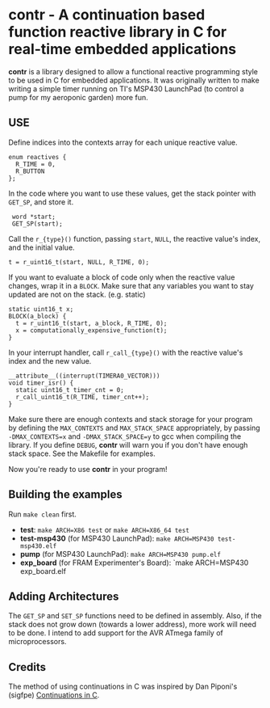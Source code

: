 contr - A continuation based function reactive library in C for real-time embedded applications
==============================================================================================

__contr__ is a library designed to allow a functional reactive programming style to be used in C for embedded applications. It was originally written to make writing a simple timer running on TI's MSP430 LaunchPad (to control a pump for my aeroponic garden) more fun.

USE
---

Define indices into the contexts array for each unique reactive value.

    enum reactives {
      R_TIME = 0,
      R_BUTTON
    };

In the code where you want to use these values, get the stack pointer with `GET_SP`, and store it.

     word *start;
     GET_SP(start);

Call the `r_{type}()` function, passing `start`, `NULL`, the reactive value's index, and the initial value.

    t = r_uint16_t(start, NULL, R_TIME, 0);

If you want to evaluate a block of code only when the reactive value changes, wrap it in a `BLOCK`.  Make sure that any variables you want to stay updated are not on the stack. (e.g. static)

    static uint16_t x;
    BLOCK(a_block) {
      t = r_uint16_t(start, a_block, R_TIME, 0);
      x = computationally_expensive_function(t);
    }

In your interrupt handler, call `r_call_{type}()` with the reactive value's index and the new value.


    __attribute__((interrupt(TIMERA0_VECTOR)))
    void timer_isr() {
      static uint16_t timer_cnt = 0;
      r_call_uint16_t(R_TIME, timer_cnt++);
    }

Make sure there are enough contexts and stack storage for your program by defining the `MAX_CONTEXTS` and `MAX_STACK_SPACE` appropriately, by passing `-DMAX_CONTEXTS=x` and `-DMAX_STACK_SPACE=y` to gcc when compiling the library.  If you define `DEBUG`, __contr__ will warn you if you don't have enough stack space.  See the Makefile for examples.

Now you're ready to use __contr__ in your program!

Building the examples
----------------------

Run `make clean` first.

* __test__: `make ARCH=X86 test` or `make ARCH=X86_64 test`
* __test-msp430__ (for MSP430 LaunchPad): `make ARCH=MSP430 test-msp430.elf`
* __pump__ (for MSP430 LaunchPad): `make ARCH=MSP430 pump.elf`
* __exp\_board__ (for FRAM Experimenter's Board): `make ARCH=MSP430 exp\_board.elf

Adding Architectures
--------------------

The `GET_SP` and `SET_SP` functions need to be defined in assembly.  Also, if the stack does not grow down (towards a lower address), more work will need to be done.  I intend to add support for the AVR ATmega family of microprocessors.

Credits
-------

The method of using continuations in C was inspired by Dan Piponi's (sigfpe) [Continuations in C](http://homepage.mac.com/sigfpe/Computing/continuations.html).
